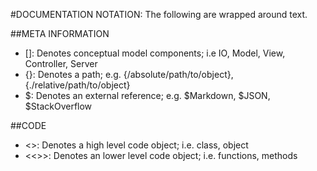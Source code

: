 #DOCUMENTATION NOTATION:
The following are wrapped around text.

##META INFORMATION
- []: Denotes conceptual model components; i.e IO, Model, View, Controller, Server
- {}: Denotes a path; e.g. {/absolute/path/to/object}, {./relative/path/to/object}
- \$: Denotes an external reference; e.g. \$Markdown, \$JSON, \$StackOverflow

##CODE
- <>: Denotes a high level code object; i.e. class, object
- <<>>: Denotes an lower level code object; i.e. functions, methods
